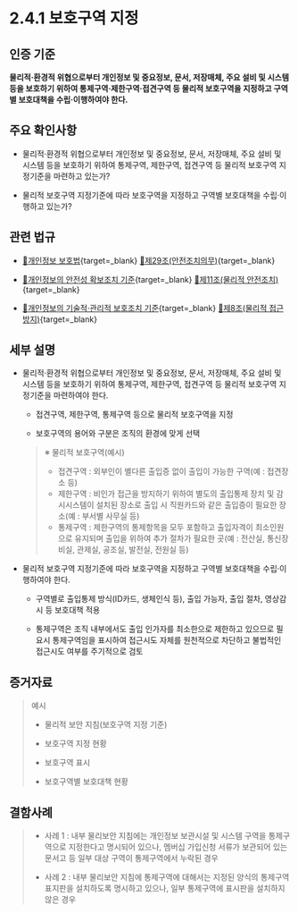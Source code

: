 # 2.4.1 보호구역 지정

## 인증 기준

**물리적·환경적 위협으로부터 개인정보 및 중요정보, 문서, 저장매체, 주요 설비 및 시스템 등을 보호하기 위하여 통제구역·제한구역·접견구역 등 물리적 보호구역을 지정하고 구역별 보호대책을 수립·이행하여야 한다.**

## 주요 확인사항

- 물리적·환경적 위협으로부터 개인정보 및 중요정보, 문서, 저장매체, 주요 설비 및 시스템 등을 보호하기 위하여 통제구역, 제한구역, 접견구역 등 물리적 보호구역 지정기준을 마련하고 있는가?

- 물리적 보호구역 지정기준에 따라 보호구역을 지정하고 구역별 보호대책을 수립·이행하고 있는가?

## 관련 법규

- [🔗개인정보 보호법][개인정보 보호법 제29조]{target=_blank} [🔗제29조(안전조치의무)][개인정보 보호법 제29조 부분]{target=_blank}

- [🔗개인정보의 안전성 확보조치 기준][개인정보의 안전성 확보조치 기준 제11조]{target=_blank} [🔗제11조(물리적 안전조치)][개인정보의 안전성 확보조치 기준 제11조]{target=_blank}

- [🔗개인정보의 기술적·관리적 보호조치 기준][개인정보의 기술적·관리적 보호조치 기준 제8조]{target=_blank} [🔗제8조(물리적 접근방지)][개인정보의 기술적·관리적 보호조치 기준 제8조]{target=_blank}

## 세부 설명

- 물리적·환경적 위협으로부터 개인정보 및 중요정보, 문서, 저장매체, 주요 설비 및 시스템 등을 보호하기 위하여 통제구역, 제한구역, 접견구역 등 물리적 보호구역 지정기준을 마련하여야 한다.

    - 접견구역, 제한구역, 통제구역 등으로 물리적 보호구역을 지정

    - 보호구역의 용어와 구분은 조직의 환경에 맞게 선택
    >
    > ※ 물리적 보호구역(예시)
    >
    > - 접견구역 : 외부인이 별다른 출입증 없이 출입이 가능한 구역(예 : 접견장소 등)
    > - 제한구역 : 비인가 접근을 방지하기 위하여 별도의 출입통제 장치 및 감시시스템이 설치된 장소로 출입 시 직원카드와 같은 출입증이 필요한 장소(예 : 부서별 사무실 등)
    > - 통제구역 : 제한구역의 통제항목을 모두 포함하고 출입자격이 최소인원으로 유지되며 출입을 위하여 추가 절차가 필요한 곳(예 : 전산실, 통신장비실, 관제실, 공조실, 발전실, 전원실 등)

- 물리적 보호구역 지정기준에 따라 보호구역을 지정하고 구역별 보호대책을 수립·이행하여야 한다.

    - 구역별로 출입통제 방식(ID카드, 생체인식 등), 출입 가능자, 출입 절차, 영상감시 등 보호대책 적용

    - 통제구역은 조직 내부에서도 출입 인가자를 최소한으로 제한하고 있으므로 필요시 통제구역임을 표시하여 접근시도 자체를 원천적으로 차단하고 불법적인 접근시도 여부를 주기적으로 검토

## 증거자료

> 예시
>
> - 물리적 보안 지침(보호구역 지정 기준)
>
> - 보호구역 지정 현황
>
> - 보호구역 표시
>
> - 보호구역별 보호대책 현황

## 결함사례

> - 사례 1 : 내부 물리보안 지침에는 개인정보 보관시설 및 시스템 구역을 통제구역으로 지정한다고 명시되어 있으나, 멤버십 가입신청 서류가 보관되어 있는 문서고 등 일부 대상 구역이 통제구역에서 누락된 경우
>
> - 사례 2 : 내부 물리보안 지침에 통제구역에 대해서는 지정된 양식의 통제구역 표지판을 설치하도록 명시하고 있으나, 일부 통제구역에 표시판을 설치하지 않은 경우

[개인정보 보호법 제29조]: https://www.law.go.kr/법령/개인정보보호법/(20240315,19234,20230314)/제29조 "개인정보 보호법 제29조"
[개인정보 보호법 제29조 부분]: https://www.law.go.kr/법령/개인정보보호법/제29조 "개인정보 보호법 제29조 부분"

[개인정보의 안전성 확보조치 기준 제11조]: https://www.law.go.kr/행정규칙/(개인정보보호위원회)개인정보의안전성확보조치기준/(2021-2,20210915)/제11조 "개인정보의 안전성 확보조치 기준 제11조"

[개인정보의 기술적·관리적 보호조치 기준 제8조]: https://www.law.go.kr/행정규칙/(개인정보보호위원회)개인정보의기술적·관리적보호조치기준/(2021-3,20210915)/제8조 "개인정보의 기술적·관리적 보호조치 기준 제8조"
